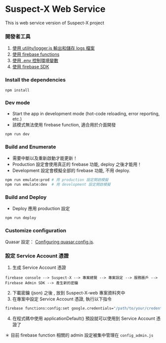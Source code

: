 # Suspect-X Web Service

This is web service version of Suspect-X project

### 開發者工具

1. [使用 utility/logger.js 輸出和儲存 logs 檔案](https://github.com/Hsieh-Yu-Hung/Suspect-X-Web/wiki/%E9%81%8B%E8%A1%8C%E4%B8%AD-Log-%E7%94%9F%E6%88%90)
2. [使用 firebase functions](https://github.com/Hsieh-Yu-Hung/Suspect-X-Web/wiki/%E4%BD%BF%E7%94%A8-firebase-function(%E5%BE%8C%E7%AB%AF))
3. [使用 .env 控制環境變數](https://github.com/Hsieh-Yu-Hung/Suspect-X-Web/wiki/%E6%8E%A7%E5%88%B6%E7%92%B0%E5%A2%83%E8%AE%8A%E6%95%B8)
4. [使用 firebase SDK](https://github.com/Hsieh-Yu-Hung/Suspect-X-Web/wiki/%E4%BD%BF%E7%94%A8%E6%A8%A1%E7%B5%84%E5%8C%96%E7%9A%84firebase-SDK)

### Install the dependencies

```bash
npm install
```

### Dev mode

* Start the app in development mode (hot-code reloading, error reporting, etc.)
* 該模式無法使用 firebase function, 適合用於介面開發

```bash
npm run dev
```

### Build and Enumerate

* 需要中斷以及重新啟動才能更新！
* Production 設定會使用真正的 firebase 功能, deploy 之後才能用！
* Development 設定會模擬全部的 firebase 功能, 不用 deploy.

```bash
npm run emulate:prod # 用 production 設定開啟模擬
npm run emulate:dev  # 用 development 設定開啟模擬
```

### Build and Deploy

* Deploy 應用 production 設定

```bash
npm run deploy
```

### Customize configuration

Quasar 設定： [Configuring quasar.config.js](https://v2.quasar.dev/quasar-cli-webpack/quasar-config-js).

### 設定 Service Account 憑證

1. 生成 Service Account 憑證

```
firebase console --> Suspect-X --> 專案總覽 --> 專案設定 --> 服務脹戶 --> Firebase Admin SDK --> 產生新的密鑰
```

2. 下載密鑰 (json) 之後 , 放到 Suspect-X-web 專案資料夾中
3. 在專案中設定 Service Account 憑證, 執行以下指令

```bash
firebase functions:config:set google.credentials="/path/to/your/credentials.json"
```

4. 在程式碼中使用 applicationDefault() 預設就可以使用到 Service Account 憑證了

＊ 目前 firebase function 相關的 admin 設定被集中管理在 `config_admin.js`
